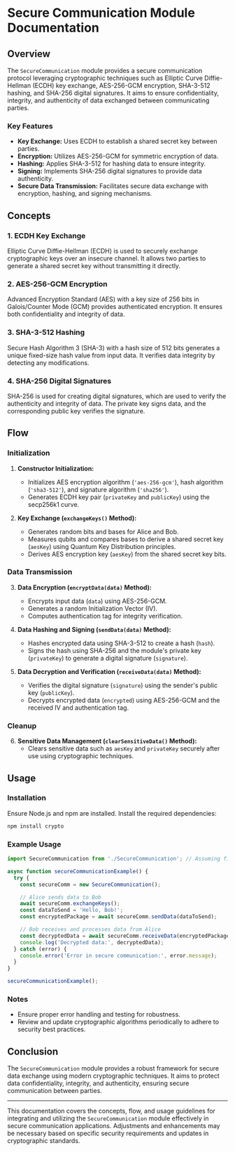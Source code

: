 # Secure Communication Module Documentation

## Overview

The `SecureCommunication` module provides a secure communication protocol leveraging cryptographic techniques such as Elliptic Curve Diffie-Hellman (ECDH) key exchange, AES-256-GCM encryption, SHA-3-512 hashing, and SHA-256 digital signatures. It aims to ensure confidentiality, integrity, and authenticity of data exchanged between communicating parties.

### Key Features

- **Key Exchange:** Uses ECDH to establish a shared secret key between parties.
- **Encryption:** Utilizes AES-256-GCM for symmetric encryption of data.
- **Hashing:** Applies SHA-3-512 for hashing data to ensure integrity.
- **Signing:** Implements SHA-256 digital signatures to provide data authenticity.
- **Secure Data Transmission:** Facilitates secure data exchange with encryption, hashing, and signing mechanisms.

## Concepts

### 1. ECDH Key Exchange

Elliptic Curve Diffie-Hellman (ECDH) is used to securely exchange cryptographic keys over an insecure channel. It allows two parties to generate a shared secret key without transmitting it directly.

### 2. AES-256-GCM Encryption

Advanced Encryption Standard (AES) with a key size of 256 bits in Galois/Counter Mode (GCM) provides authenticated encryption. It ensures both confidentiality and integrity of data.

### 3. SHA-3-512 Hashing

Secure Hash Algorithm 3 (SHA-3) with a hash size of 512 bits generates a unique fixed-size hash value from input data. It verifies data integrity by detecting any modifications.

### 4. SHA-256 Digital Signatures

SHA-256 is used for creating digital signatures, which are used to verify the authenticity and integrity of data. The private key signs data, and the corresponding public key verifies the signature.

## Flow

### Initialization

1. **Constructor Initialization:**
   - Initializes AES encryption algorithm (`'aes-256-gcm'`), hash algorithm (`'sha3-512'`), and signature algorithm (`'sha256'`).
   - Generates ECDH key pair (`privateKey` and `publicKey`) using the secp256k1 curve.

2. **Key Exchange (`exchangeKeys()` Method):**
   - Generates random bits and bases for Alice and Bob.
   - Measures qubits and compares bases to derive a shared secret key (`aesKey`) using Quantum Key Distribution principles.
   - Derives AES encryption key (`aesKey`) from the shared secret key bits.

### Data Transmission

3. **Data Encryption (`encryptData(data)` Method):**
   - Encrypts input data (`data`) using AES-256-GCM.
   - Generates a random Initialization Vector (IV).
   - Computes authentication tag for integrity verification.

4. **Data Hashing and Signing (`sendData(data)` Method):**
   - Hashes encrypted data using SHA-3-512 to create a hash (`hash`).
   - Signs the hash using SHA-256 and the module's private key (`privateKey`) to generate a digital signature (`signature`).

5. **Data Decryption and Verification (`receiveData(data)` Method):**
   - Verifies the digital signature (`signature`) using the sender's public key (`publicKey`).
   - Decrypts encrypted data (`encrypted`) using AES-256-GCM and the received IV and authentication tag.

### Cleanup

6. **Sensitive Data Management (`clearSensitiveData()` Method):**
   - Clears sensitive data such as `aesKey` and `privateKey` securely after use using cryptographic techniques.

## Usage

### Installation

Ensure Node.js and npm are installed. Install the required dependencies:

```bash
npm install crypto
```

### Example Usage

```javascript
import SecureCommunication from './SecureCommunication'; // Assuming file location

async function secureCommunicationExample() {
  try {
    const secureComm = new SecureCommunication();

    // Alice sends data to Bob
    await secureComm.exchangeKeys();
    const dataToSend = 'Hello, Bob!';
    const encryptedPackage = await secureComm.sendData(dataToSend);

    // Bob receives and processes data from Alice
    const decryptedData = await secureComm.receiveData(encryptedPackage);
    console.log('Decrypted data:', decryptedData);
  } catch (error) {
    console.error('Error in secure communication:', error.message);
  }
}

secureCommunicationExample();
```

### Notes

- Ensure proper error handling and testing for robustness.
- Review and update cryptographic algorithms periodically to adhere to security best practices.

## Conclusion

The `SecureCommunication` module provides a robust framework for secure data exchange using modern cryptographic techniques. It aims to protect data confidentiality, integrity, and authenticity, ensuring secure communication between parties.

---

This documentation covers the concepts, flow, and usage guidelines for integrating and utilizing the `SecureCommunication` module effectively in secure communication applications. Adjustments and enhancements may be necessary based on specific security requirements and updates in cryptographic standards.
